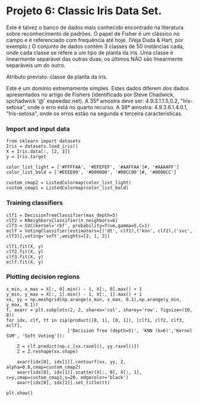 # Projeto 6: Classic Iris Data Set.

Este é talvez o banco de dados mais conhecido encontrado na literatura sobre reconhecimento de padrões. O papel de Fisher é um clássico
no campo e é referenciado com frequência até hoje. (Veja Duda & Hart, por exemplo.) O conjunto de dados contém 3 classes de 50 instâncias
cada, onde cada classe se refere a um tipo de planta da íris. Uma classe é linearmente separável das outras duas; os últimos 
NÃO são linearmente separáveis um do outro.

Atributo previsto: classe da planta da íris.

Este é um domínio extremamente simples.
Estes dados diferem dos dados apresentados no artigo de Fishers (identificado por Steve Chadwick, spchadwick '@' espeedaz.net). 
A 35ª amostra deve ser: 4.9.3.1.1.5,0.2, "Iris-setosa", onde o erro está no quarto recurso. A 38ª amostra: 4.9.3.6.1.4.0.1, "Iris-setosa", onde os erros estão na segunda e terceira características.

### Import and input data

```{python, cache=FALSE, message=FALSE, warning=FALSE}
from sklearn import datasets
Iris = datasets.load_iris()
X = Iris.data[:, [2, 3]]
y = Iris.target

color_list_light = ['#FFFFAA', '#EFEFEF', '#AAFFAA']#, '#AAAAFF']
color_list_bold = ['#EEEE00', '#000000', '#00CC00']#, '#0000CC']

custom_cmap2 = ListedColormap(color_list_light)
custom_cmap1 = ListedColormap(color_list_bold)
```

### Training classifiers
```{python, cache=FALSE, message=FALSE, warning=FALSE}
clf1 = DecisionTreeClassifier(max_depth=5)
clf2 = KNeighborsClassifier(n_neighbors=6)
clf3 = SVC(kernel='rbf', probability=True,gamma=5,C=1)
eclf = VotingClassifier(estimators=[('dt', clf1),('knn', clf2),('svc', clf3)],voting='soft',weights=[2, 1, 2])

clf1.fit(X, y)
clf2.fit(X, y)
clf3.fit(X, y)
eclf.fit(X, y)
```

### Plotting decision regions
```{python, cache=FALSE, message=FALSE, warning=FALSE}
x_min, x_max = X[:, 0].min() - 1, X[:, 0].max() + 1
y_min, y_max = X[:, 1].min() - 1, X[:, 1].max() + 1
xx, yy = np.meshgrid(np.arange(x_min, x_max, 0.1),np.arange(y_min, y_max, 0.1))
f, axarr = plt.subplots(2, 2, sharex='col', sharey='row', figsize=(10, 8))
for idx, clf, tt in zip(product([0, 1], [0, 1]), [clf1, clf2, clf3, eclf], 
                       ['Decision Tree (depth=5)', 'KNN (k=6)','Kernel SVM', 'Soft Voting']):
    
    Z = clf.predict(np.c_[xx.ravel(), yy.ravel()])
    Z = Z.reshape(xx.shape)
    
    axarr[idx[0], idx[1]].contourf(xx, yy, Z, alpha=0.8,cmap=custom_cmap2)
    axarr[idx[0], idx[1]].scatter(X[:, 0], X[:, 1], c=y,cmap=custom_cmap1,s=20, edgecolor='black')
    axarr[idx[0], idx[1]].set_title(tt)

plt.show()
```
